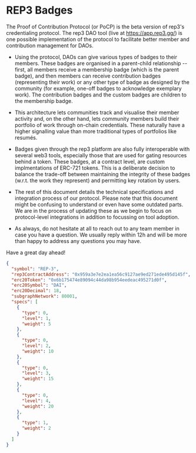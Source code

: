 # REP3 Badges

The Proof of Contribution Protocol (or PoCP) is the beta version of rep3's credentialing protocol. The rep3 DAO tool (live at https://app.rep3.gg/) is one possible implementation of the protocol to facilitate better member and contribution management for DAOs.

- Using the protocol, DAOs can give various types of badges to their members. These badges are organised in a parent-child relationship -- first, all members receive a membership badge (which is the parent badge), and then members can receive contribution badges (representing their work) or any other type of badge as designed by the community (for example, one-off badges to acknowledge exemplary work). The contribution badges and the custom badges are children to the membership badge.

- This architecture lets communities track and visualise their member activity and, on the other hand, lets community members build their portfolio of work through on-chain credentials. These naturally have a higher signalling value than more traditional types of portfolios like resumés.

- Badges given through the rep3 platform are also fully interoperable with several web3 tools, especially those that are used for gating resources behind a token. These badges, at a contract level, are custom implmentations of ERC-721 tokens. This is a deliberate decision to balance the trade-off between maintaining the integrity of these badges (w.r.t. the work they represent) and permitting key rotation by users.

- The rest of this document details the technical specifications and integration process of our protocol. Please note that this document might be confusing to understand or even have some outdated parts. We are in the process of updating these as we begin to focus on protocol-level integrations in addition to focussing on tool adoption.

- As always, do not hesitate at all to reach out to any team member in case you have a question. We usually reply within 12h and will be more than happy to address any questions you may have.

Have a great day ahead!

```json
{
  "symbol": "REP-3",
  "rep3ContractAddress": "0x959a3e7e2ea1ea56c9127ae9ed271ede495d145f",
  "erc20Token": "0x6b175474e89094c44da98b954eedeac495271d0f",
  "erc20Symbol": "DAI",
  "erc20Decimal": 18,
  "subgraphNetwork": 80001,
  "specs": [
    {
      "type": 0,
      "level": 1,
      "weight": 5
    },
    {
      "type": 0,
      "level": 2,
      "weight": 10
    },
    {
      "type": 0,
      "level": 3,
      "weight": 15
    },
    {
      "type": 0,
      "level": 4,
      "weight": 20
    },
    {
      "type": 1,
      "weight": 2
    }
  ]
}
```
